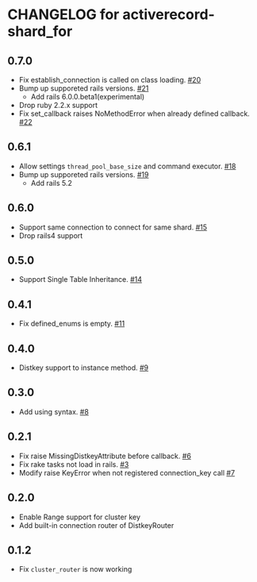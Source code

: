 # CHANGELOG for activerecord-shard_for

## 0.7.0

- Fix establish_connection is called on class loading. [#20](https://github.com/yuemori/activerecord-shard_for/pull/20)
- Bump up supporeted rails versions. [#21](https://github.com/yuemori/activerecord-shard_for/pull/21)
  - Add rails 6.0.0.beta1(experimental)
- Drop ruby 2.2.x support
- Fix set_callback raises NoMethodError when already defined callback. [#22](https://github.com/yuemori/activerecord-shard_for/pull/22)

## 0.6.1

- Allow settings `thread_pool_base_size` and command executor. [#18](https://github.com/yuemori/activerecord-shard_for/pull/18)
- Bump up supporeted rails versions. [#19](https://github.com/yuemori/activerecord-shard_for/pull/19)
  - Add rails 5.2

## 0.6.0

- Support same connection to connect for same shard. [#15](https://github.com/yuemori/activerecord-shard_for/pull/15)
- Drop rails4 support

## 0.5.0

- Support Single Table Inheritance. [#14](https://github.com/yuemori/activerecord-shard_for/pull/14)

## 0.4.1

- Fix defined_enums is empty. [#11](https://github.com/yuemori/activerecord-shard_for/pull/11)

## 0.4.0

- Distkey support to instance method. [#9](https://github.com/yuemori/activerecord-shard_for/pull/9)

## 0.3.0

- Add using syntax. [#8](https://github.com/yuemori/activerecord-shard_for/pull/8)

## 0.2.1

- Fix raise MissingDistkeyAttribute before callback. [#6](https://github.com/yuemori/activerecord-shard_for/pull/6)
- Fix rake tasks not load in rails. [#3](https://github.com/yuemori/activerecord-shard_for/pull/3)
- Modify raise KeyError when not registered connection_key call  [#7](https://github.com/yuemori/activerecord-shard_for/pull/7)

## 0.2.0

- Enable Range support for cluster key
- Add built-in connection router of DistkeyRouter

## 0.1.2

- Fix `cluster_router` is now working
